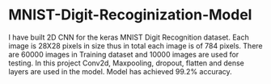 # MNIST-Digit-Recoginization-Model
I have built 2D CNN for the keras MNIST Digit Recognition dataset.
Each image is 28X28 pixels in size thus in total each image is of 784 pixels.
There are 60000 images in Training dataset and 10000 images are used for testing.
In this project Conv2d, Maxpooling, dropout, flatten and dense layers are used in the model.
Model has achieved 99.2% accuracy.
